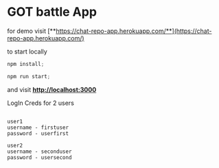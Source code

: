 # GOT battle App


for demo visit [**https://chat-repo-app.herokuapp.com/**](https://chat-repo-app.herokuapp.com/)

to start locally 

```jsx
npm install; 
```

```jsx
npm run start;
```

and visit **[http://localhost:3000](http://localhost:3000)**

LogIn Creds for 2 users

```

user1
username - firstuser
password - userfirst

user2
username - seconduser
password - usersecond

```